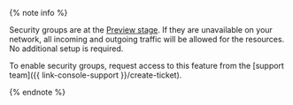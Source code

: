 {% note info %}

Security groups are at the [Preview stage](../../overview/concepts/launch-stages.md). If they are unavailable on your network, all incoming and outgoing traffic will be allowed for the resources. No additional setup is required.

To enable security groups, request access to this feature from the [support team]({{ link-console-support }}/create-ticket).

{% endnote %}
